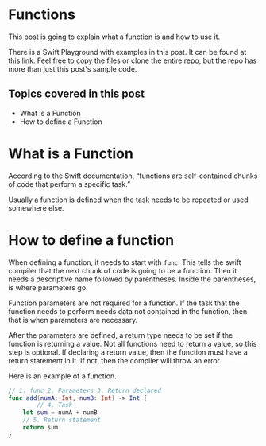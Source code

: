 # Functions

This post is going to explain what a function is and how to use it.

There is a Swift Playground with examples in this post. It can be found at [this link](https://github.com/maeganjwilson/swift-examples/tree/master/Playgrounds/ComputedProperties.playground). Feel free to copy the files or clone the entire [repo](https://github.com/maeganjwilson/swift-examples), but the repo has more than just this post's sample code.

## Topics covered in this post
- What is a Function
- How to define a Function

# What is a Function
According to the Swift documentation, “functions are self-contained chunks of code that perform a specific task.”

Usually a function is defined when the task needs to be repeated or used somewhere else.

# How to define a function
When defining a function, it needs to start with `func`. This tells the swift compiler that the next chunk of code is going to be a function. Then it needs a descriptive name followed by parentheses. Inside the parentheses, is where parameters go.

Function parameters are not required for a function. If the task that the function needs to perform needs data not contained in the function, then that is when parameters are necessary.

After the parameters are defined, a return type needs to be set if the function is returning a value. Not all functions need to return a value, so this step is optional. If declaring a return value, then the function must have a return statement in it. If not, then the compiler will throw an error.

Here is an example of a function.
```Swift
// 1. func 2. Parameters 3. Return declared
func add(numA: Int, numB: Int) -> Int {
		// 4. Task
    let sum = numA + numB
    // 5. Return statement
    return sum
}
```